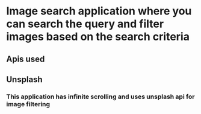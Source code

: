 # Image search application where you can search the query and filter images based on the search criteria

## Apis used
## Unsplash

### This application has infinite scrolling and uses unsplash api for image filtering